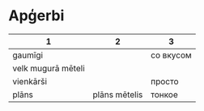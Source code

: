 # Apģerbi

|1|2|3|
|--|--|--|
gaumīgi||со вкусом
velk mugurā mēteli||
vienkārši||просто
plāns|plāns mētelis|тонкое
